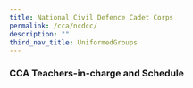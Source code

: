 ```yaml
---
title: National Civil Defence Cadet Corps
permalink: /cca/ncdcc/
description: ""
third_nav_title: UniformedGroups
---
```



### CCA Teachers-in-charge and Schedule